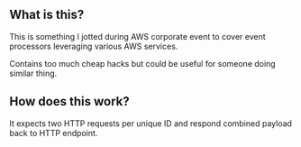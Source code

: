 ## What is this?
This is something I jotted during AWS corporate event to cover event processors leveraging various AWS services.

Contains too much cheap hacks but could be useful for someone doing similar thing.

## How does this work?
It expects two HTTP requests per unique ID and respond combined payload back to HTTP endpoint.
